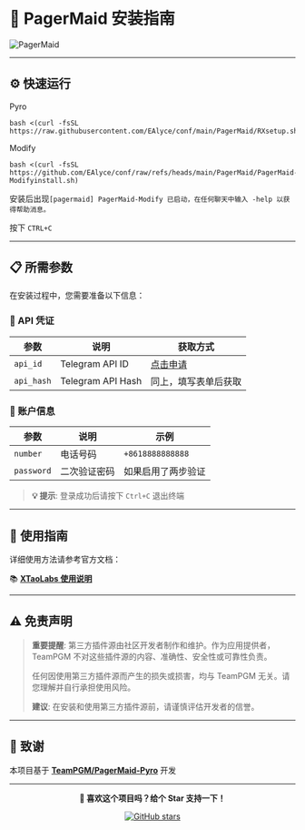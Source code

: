 # 🚀 PagerMaid 安装指南

![PagerMaid](https://img.shields.io/badge/PagerMaid-Pyro-blue?style=for-the-badge&logo=telegram)

---

## ⚙️ 快速运行


Pyro
```
bash <(curl -fsSL https://raw.githubusercontent.com/EAlyce/conf/main/PagerMaid/RXsetup.sh)
```
Modify
```
bash <(curl -fsSL https://github.com/EAlyce/conf/raw/refs/heads/main/PagerMaid/PagerMaid-Modifyinstall.sh)
```
安装后出现`[pagermaid] PagerMaid-Modify 已启动，在任何聊天中输入 -help 以获得帮助消息。`

按下 `CTRL+C`

---

## 📋 所需参数

在安装过程中，您需要准备以下信息：

### 🔑 API 凭证

| 参数 | 说明 | 获取方式 |
|------|------|----------|
| `api_id` | Telegram API ID | [点击申请](https://my.telegram.org/auth) |
| `api_hash` | Telegram API Hash | 同上，填写表单后获取 |

### 📱 账户信息

| 参数 | 说明 | 示例 |
|------|------|------|
| `number` | 电话号码 | `+8618888888888` |
| `password` | 二次验证密码 | 如果启用了两步验证 |

> **💡 提示**: 登录成功后请按下 `Ctrl+C` 退出终端

---

## 📖 使用指南

详细使用方法请参考官方文档：

📚 **[XTaoLabs 使用说明](https://xtaolabs.com/#/README)**

---



## ⚠️ 免责声明

> **重要提醒**: 第三方插件源由社区开发者制作和维护。作为应用提供者，TeamPGM 不对这些插件源的内容、准确性、安全性或可靠性负责。
> 
> 任何因使用第三方插件源而产生的损失或损害，均与 TeamPGM 无关。请您理解并自行承担使用风险。
> 
> **建议**: 在安装和使用第三方插件源前，请谨慎评估开发者的信誉。

---

## 🙏 致谢

本项目基于 **[TeamPGM/PagerMaid-Pyro](https://github.com/TeamPGM/PagerMaid-Pyro)** 开发

---

<div align="center">

**🌟 喜欢这个项目吗？给个 Star 支持一下！**

[![GitHub stars](https://img.shields.io/github/stars/TeamPGM/PagerMaid-Pyro?style=social)](https://github.com/TeamPGM/PagerMaid-Pyro)

</div>
